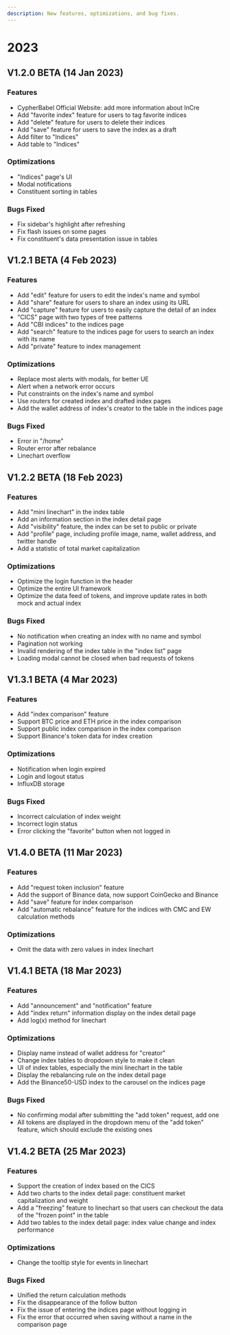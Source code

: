 ```yaml
---
description: New features, optimizations, and bug fixes.
---
```


# 2023

## V1.2.0 BETA (14 Jan 2023)

### Features

* CypherBabel Official Website: add more information about InCre
* Add "favorite index" feature for users to tag favorite indices
* Add "delete" feature for users to delete their indices
* Add "save" feature for users to save the index as a draft
* Add filter to "Indices"
* Add table to "Indices"

### Optimizations

* "Indices" page's UI
* Modal notifications
* Constituent sorting in tables

### Bugs Fixed

* Fix sidebar's highlight after refreshing
* Fix flash issues on some pages
* Fix constituent's data presentation issue in tables



## V1.2.1 BETA (4 Feb 2023)

### Features

* Add "edit" feature for users to edit the index's name and symbol
* Add "share" feature for users to share an index using its URL
* Add "capture" feature for users to easily capture the detail of an index
* "CICS" page with two types of tree patterns
* Add "CBI indices" to the indices page
* Add "search" feature to the indices page for users to search an index with its name
* Add "private" feature to index management

### Optimizations

* Replace most alerts with modals, for better UE
* Alert when a network error occurs
* Put constraints on the index's name and symbol
* Use routers for created index and drafted index pages
* Add the wallet address of index's creator to the table in the indices page

### Bugs Fixed

* Error in "/home"&#x20;
* Router error after rebalance
* Linechart overflow



## V1.2.2 BETA (18 Feb 2023)

### Features

* Add "mini linechart" in the index table
* Add an information section in the index detail page
* Add "visibility" feature, the index can be set to public or private
* Add "profile" page, including profile image, name, wallet address, and twitter handle
* Add a statistic of total market capitalization&#x20;

### Optimizations

* Optimize the login function in the header
* Optimize the entire UI framework
* Optimize the data feed of tokens, and improve update rates in both mock and actual index

### Bugs Fixed

* No notification when creating an index with no name and symbol&#x20;
* Pagination not working
* Invalid rendering of the index table in the "index list" page
* Loading modal cannot be closed when bad requests of tokens



## V1.3.1 BETA (4 Mar 2023)

### Features

* Add "index comparison" feature
* Support BTC price and ETH price in the index comparison
* Support public index comparison in the index comparison
* Support Binance's token data for index creation

### Optimizations

* Notification when login expired
* Login and logout status
* InfluxDB storage

### Bugs Fixed

* Incorrect calculation of index weight
* Incorrect login status&#x20;
* Error clicking the "favorite" button when not logged in



## V1.4.0 BETA (11 Mar 2023)

### Features

* Add "request token inclusion" feature
* Add the support of Binance data, now support CoinGecko and Binance
* Add "save" feature for index comparison
* Add "automatic rebalance" feature for the indices with CMC and EW calculation methods

### Optimizations

* Omit the data with zero values in index linechart



## V1.4.1 BETA (18 Mar 2023)

### Features

* Add "announcement" and "notification" feature
* Add "index return" information display on the index detail page
* Add log(x) method for linechart&#x20;

### Optimizations

* Display name instead of wallet address for "creator"&#x20;
* Change index tables to dropdown style to make it clean
* UI of index tables, especially the mini linechart in the table
* Display the rebalancing rule on the index detail page
* Add the Binance50-USD index to the carousel on the indices page

### Bugs Fixed

* No confirming modal after submitting the "add token" request, add one
* All tokens are displayed in the dropdown menu of the "add token" feature, which should exclude the existing ones



## V1.4.2 BETA (25 Mar 2023)

### Features

* Support the creation of index based on the CICS
* Add two charts to the index detail page: constituent market capitalization and weight
* Add a "freezing" feature to linechart so that users can checkout the data of the "frozen point" in the table
* Add two tables to the index detail page: index value change and index performance

### Optimizations

* Change the tooltip style for events in linechart&#x20;

### Bugs Fixed

* Unified the return calculation methods
* Fix the disappearance of the follow button
* Fix the issue of entering the indices page without logging in
* Fix the error that occurred when saving without a name in the comparison page


